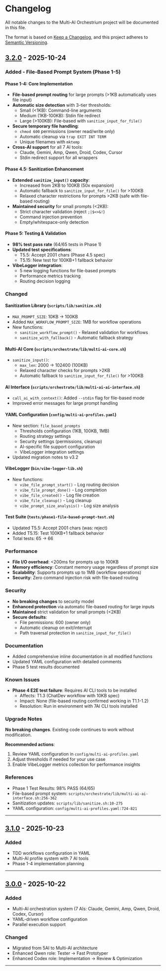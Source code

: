 # Changelog

All notable changes to the Multi-AI Orchestrium project will be documented in this file.

The format is based on [Keep a Changelog](https://keepachangelog.com/en/1.0.0/),
and this project adheres to [Semantic Versioning](https://semver.org/spec/v2.0.0.html).

## [3.2.0] - 2025-10-24

### Added - File-Based Prompt System (Phase 1-5)

#### Phase 1-4: Core Implementation
- **File-based prompt routing** for large prompts (>1KB automatically uses file input)
- **Automatic size detection** with 3-tier thresholds:
  - Small (<1KB): Command-line arguments
  - Medium (1KB-100KB): Stdin file redirect
  - Large (>100KB): File-based with `sanitize_input_for_file()`
- **Secure temporary file handling**:
  - `chmod 600` permissions (owner read/write only)
  - Automatic cleanup via `trap EXIT INT TERM`
  - Unique filenames with `mktemp`
- **Cross-AI support** for all 7 AI tools:
  - Claude, Gemini, Amp, Qwen, Droid, Codex, Cursor
  - Stdin redirect support for all wrappers

#### Phase 4.5: Sanitization Enhancement
- **Extended `sanitize_input()` capacity**:
  - Increased from 2KB to 100KB (50x expansion)
  - Automatic fallback to `sanitize_input_for_file()` for >100KB
  - Relaxed character restrictions for prompts >2KB (safe with file-based routing)
- **Maintained security** for small prompts (<2KB):
  - Strict character validation (reject `;|$<>&!`)
  - Command injection prevention
  - Empty/whitespace-only detection

#### Phase 5: Testing & Validation
- **98% test pass rate** (64/65 tests in Phase 1)
- **Updated test specifications**:
  - T5.5: Accept 2001 chars (Phase 4.5 spec)
  - T5.15: New test for 100KB+1 fallback behavior
- **VibeLogger integration**:
  - 5 new logging functions for file-based prompts
  - Performance metrics tracking
  - Routing decision logging

### Changed

#### Sanitization Library (`scripts/lib/sanitize.sh`)
- `MAX_PROMPT_SIZE`: 10KB → 100KB
- Added `MAX_WORKFLOW_PROMPT_SIZE`: 1MB for workflow operations
- New functions:
  - `sanitize_workflow_prompt()` - Relaxed validation for workflows
  - `sanitize_with_fallback()` - Automatic fallback strategy

#### Multi-AI Core (`scripts/orchestrate/lib/multi-ai-core.sh`)
- `sanitize_input()`:
  - `max_len`: 2000 → 102400 (100KB)
  - Relaxed character checks for prompts >2KB
  - Automatic fallback to `sanitize_input_for_file()` for >100KB

#### AI Interface (`scripts/orchestrate/lib/multi-ai-ai-interface.sh`)
- `call_ai_with_context()`: Added `--stdin` flag for file-based mode
- Improved error messages for large prompt handling

#### YAML Configuration (`config/multi-ai-profiles.yaml`)
- New section: `file_based_prompts`
  - Thresholds configuration (1KB, 100KB, 1MB)
  - Routing strategy settings
  - Security settings (permissions, cleanup)
  - AI-specific file support configuration
  - VibeLogger integration settings
- Updated migration notes to v3.2

#### VibeLogger (`bin/vibe-logger-lib.sh`)
- New functions:
  - `vibe_file_prompt_start()` - Log routing decision
  - `vibe_file_prompt_done()` - Log completion
  - `vibe_file_created()` - Log file creation
  - `vibe_file_cleanup()` - Log cleanup
  - `vibe_prompt_size_analysis()` - Log size analysis

#### Test Suite (`tests/phase1-file-based-prompt-test.sh`)
- Updated T5.5: Accept 2001 chars (was: reject)
- Added T5.15: Test 100KB+1 fallback behavior
- Total tests: 65 → 66

### Performance

- **File I/O overhead**: <200ms for prompts up to 100KB
- **Memory efficiency**: Constant memory usage regardless of prompt size
- **Scalability**: Supports prompts up to 1MB (workflow operations)
- **Security**: Zero command injection risk with file-based routing

### Security

- **No breaking changes** to security model
- **Enhanced protection** via automatic file-based routing for large inputs
- **Maintained** strict validation for small prompts (<2KB)
- **Secure defaults**:
  - File permissions: 600 (owner only)
  - Automatic cleanup on exit/interrupt
  - Path traversal protection in `sanitize_input_for_file()`

### Documentation

- Added comprehensive inline documentation in all modified functions
- Updated YAML configuration with detailed comments
- Phase 5 test results documented

### Known Issues

- **Phase 4 E2E test failure**: Requires AI CLI tools to be installed
  - Affects: T1.3 (ChatDev workflow with 10KB spec)
  - Impact: None (file-based routing confirmed working in T1.1-1.2)
  - Resolution: Run in environment with 7AI CLI tools installed

### Upgrade Notes

**No breaking changes**. Existing code continues to work without modification.

**Recommended actions**:
1. Review YAML configuration in `config/multi-ai-profiles.yaml`
2. Adjust thresholds if needed for your use case
3. Enable VibeLogger metrics collection for performance insights

### References

- Phase 1 Test Results: 98% PASS (64/65)
- File-based prompt system: `scripts/orchestrate/lib/multi-ai-ai-interface.sh:256-362`
- Sanitization updates: `scripts/lib/sanitize.sh:10-275`
- YAML configuration: `config/multi-ai-profiles.yaml:724-821`

---

## [3.1.0] - 2025-10-23

### Added
- TDD workflows configuration in YAML
- Multi-AI profile system with 7 AI tools
- Phase 1-4 implementation planning

---

## [3.0.0] - 2025-10-22

### Added
- Multi-AI orchestration system (7 AIs: Claude, Gemini, Amp, Qwen, Droid, Codex, Cursor)
- YAML-driven workflow configuration
- Parallel execution support

### Changed
- Migrated from 5AI to Multi-AI architecture
- Enhanced Qwen role: Tester → Fast Prototyper
- Enhanced Codex role: Implementation → Review & Optimization

---

[3.2.0]: https://github.com/your-repo/multi-ai-orchestrium/compare/v3.1.0...v3.2.0
[3.1.0]: https://github.com/your-repo/multi-ai-orchestrium/compare/v3.0.0...v3.1.0
[3.0.0]: https://github.com/your-repo/multi-ai-orchestrium/releases/tag/v3.0.0

